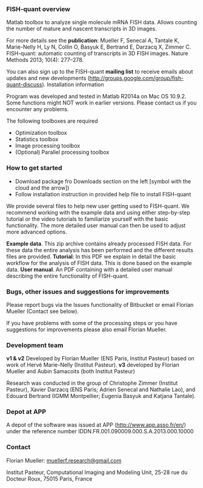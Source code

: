 ### FISH-quant overview ###

Matlab toolbox to analyze single molecule mRNA FISH data. Allows counting the number of mature and nascent transcripts in 3D images.

For more details see the **publication**: Mueller F, Senecal A, Tantale K, Marie-Nelly H, Ly N, Collin O, Basyuk E, Bertrand E, Darzacq X, Zimmer C. FISH-quant: automatic counting of transcripts in 3D FISH images. Nature Methods 2013; 10(4): 277–278.

You can also sign up to the FISH-quant **mailing list** to receive emails about updates and new developments (http://groups.google.com/group/fish-quant-discuss).
Installation information

Program was developed and tested in Matlab R2014a on Mac OS 10.9.2. Some functions might NOT work in earlier versions. Please contact us if you encounter any problems.

The following toolboxes are required

* Optimization toolbox
* Statistics toolbox
* Image processing toolbox
* (Optional) Parallel processing toolbox 

### How to get started ###

* Download package fro Downloads section on the left [symbol with the cloud and the arrow])
* Follow installation instruction in provided help file to install FISH-quant

We provide several files to help new user getting used to FISH-quant. We recommend working with the example data and using either step-by-step tutorial or the video tutorials to familiarize yourself with the basic functionality. The more detailed user manual can then be used to adjust more advanced options.

**Example data**. This zip archive contains already processed FISH data. For these data the entire analysis has been performed and the different results files are provided.
**Tutorial**: In this PDF we explain in detail the basic workflow for the analysis of FISH data. This is done based on the example data.
**User manual**. An PDF containing with a detailed user manual describing the entire functionality of FISH-quant. 

### Bugs, other issues and suggestions for improvements ###

Please report bugs via the Issues functionality of Bitbucket or email Florian Mueller (Contact see below). 

If you have problems with some of the processing steps or you have suggestions for improvements please also email Florian Mueller.

### Development team ###

**v1 & v2** Developed by Florian Mueller (ENS Paris, Institut Pasteur) based on work of Hervé Marie-Nelly (Institut Pasteur). **v3** developed by Florian Mueller and Aubin Samacoits (both Institut Pasteur)

Research was conducted in the group of Christophe Zimmer (Institut Pasteur), Xavier Darzacq (ENS Paris; Adrien Senecal and Nathalie Lao), and Edouard Bertrand (IGMM Montpellier; Eugenia Basyuk and Katjana Tantale).



### Depot at APP ###

A depot of the software was issued at APP (http://www.app.asso.fr/en/) under the reference number IDDN.FR.001.090009.000.S.A.2013.000.10000



### Contact ###

Florian Mueller: muellerf.research@gmail.com

Institut Pasteur, Computational Imaging and Modeling Unit, 25-28 rue du Docteur Roux, 75015 Paris, France